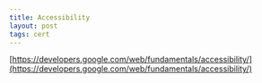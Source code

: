 ```yaml
---
title: Accessibility
layout: post
tags: cert
---
```


[https://developers.google.com/web/fundamentals/accessibility/](https://developers.google.com/web/fundamentals/accessibility/)